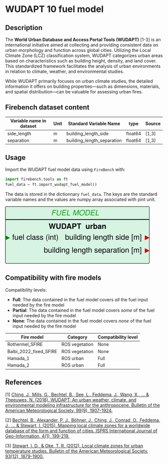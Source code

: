# WUDAPT 10 fuel model
## Description

The **World Urban Database and Access Portal Tools (WUDAPT)** [1-3] is an international initiative aimed at collecting and providing consistent data on urban morphology and function across global cities. Utilizing the Local Climate Zone (LCZ) classification system, WUDAPT categorizes urban areas based on characteristics such as building height, density, and land cover. This standardized framework facilitates the analysis of urban environments in relation to climate, weather, and environmental studies. 

While WUDAPT primarily focuses on urban climate studies, the detailed information it offers on building properties—such as dimensions, materials, and spatial distribution—can be valuable for assessing urban fires. 

## Firebench dataset content

Variable name in dataset    | Unit  | Standard Variable Name    | type      | Source
------------------------    | ----  | ----------------------    | ----      | ------
side_length                 | m     | building_length_side      | float64   | [1,3]
separation                  | m     | building_length_separation| float64   | [1,3]

## Usage

Import the WUDAPT fuel model data using `FireBench` with:
```python
import firebench.tools as ft
fuel_data = ft.import_wudapt_fuel_model()
```
The data is stored in the dictionnary `fuel_data`. The keys are the standard variable names and the values are numpy array associated with pint unit.

![blockdiagram](../../_static/diagram_blocks/fuel_model/WUDAPT_urban.svg)

## Compatibility with fire models

Compatibility levels:
- **Full**: The data contained in the fuel model covers *all* the fuel input needed by the fire model
- **Partial**: The data contained in the fuel model covers *some* of the fuel input needed by the fire model
- **None**: The data contained in the fuel model covers *none* of the fuel input needed by the fire model


Fire model              | Category          | Compatibility level
----------              | --------          | -----------------
Rothermel_SFIRE         | ROS vegetation    | None
Balbi_2022_fixed_SFIRE  | ROS vegetation    | None
Hamada_1                | ROS urban         | Full
Hamada_2                | ROS urban         | Full


## References

[1] [Ching, J., Mills, G., Bechtel, B., See, L., Feddema, J., Wang, X., ... & Theeuwes, N. (2018). WUDAPT: An urban weather, climate, and environmental modeling infrastructure for the anthropocene. Bulletin of the American Meteorological Society, 99(9), 1907-1924.](https://doi.org/10.1175/BAMS-D-16-0236.1)

[2] [Bechtel, B., Alexander, P. J., Böhner, J., Ching, J., Conrad, O., Feddema, J., ... & Stewart, I. (2015). Mapping local climate zones for a worldwide database of the form and function of cities. ISPRS International Journal of Geo-Information, 4(1), 199-219.](https://doi.org/10.3390/ijgi4010199)

[3] [Stewart, I. D., & Oke, T. R. (2012). Local climate zones for urban temperature studies. Bulletin of the American Meteorological Society, 93(12), 1879-1900.](https://doi.org/10.1175/BAMS-D-11-00019.1)